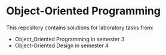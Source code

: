 Object-Oriented Programming
===
This repository contains solutions for laboratory tasks from:

+ Object_Oriented Programming in semester 3
+ Object-Oriented Design in semester 4